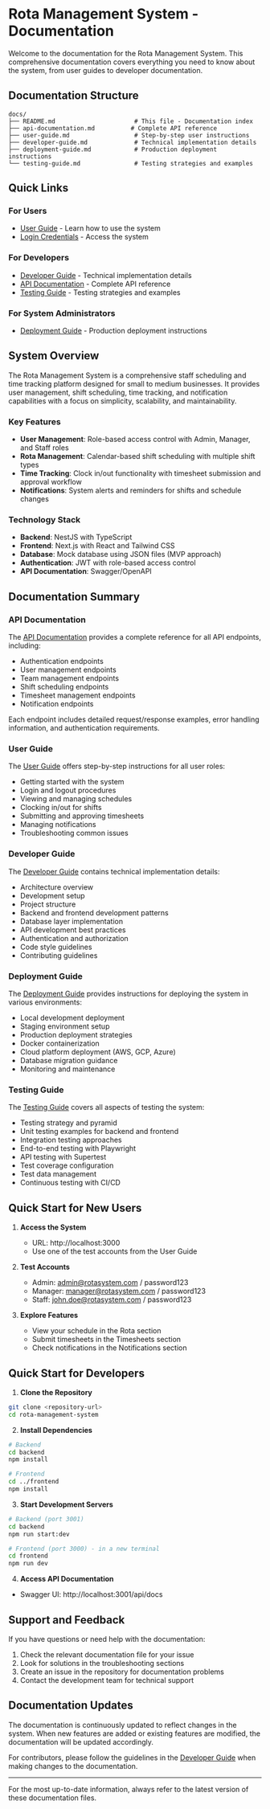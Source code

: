 # Rota Management System - Documentation

Welcome to the documentation for the Rota Management System. This comprehensive documentation covers everything you need to know about the system, from user guides to developer documentation.

## Documentation Structure

```
docs/
├── README.md                      # This file - Documentation index
├── api-documentation.md          # Complete API reference
├── user-guide.md                  # Step-by-step user instructions
├── developer-guide.md             # Technical implementation details
├── deployment-guide.md            # Production deployment instructions
└── testing-guide.md               # Testing strategies and examples
```

## Quick Links

### For Users
- [User Guide](./user-guide.md) - Learn how to use the system
- [Login Credentials](./user-guide.md#getting-started) - Access the system

### For Developers
- [Developer Guide](./developer-guide.md) - Technical implementation details
- [API Documentation](./api-documentation.md) - Complete API reference
- [Testing Guide](./testing-guide.md) - Testing strategies and examples

### For System Administrators
- [Deployment Guide](./deployment-guide.md) - Production deployment instructions

## System Overview

The Rota Management System is a comprehensive staff scheduling and time tracking platform designed for small to medium businesses. It provides user management, shift scheduling, time tracking, and notification capabilities with a focus on simplicity, scalability, and maintainability.

### Key Features

- **User Management**: Role-based access control with Admin, Manager, and Staff roles
- **Rota Management**: Calendar-based shift scheduling with multiple shift types
- **Time Tracking**: Clock in/out functionality with timesheet submission and approval workflow
- **Notifications**: System alerts and reminders for shifts and schedule changes

### Technology Stack

- **Backend**: NestJS with TypeScript
- **Frontend**: Next.js with React and Tailwind CSS
- **Database**: Mock database using JSON files (MVP approach)
- **Authentication**: JWT with role-based access control
- **API Documentation**: Swagger/OpenAPI

## Documentation Summary

### API Documentation
The [API Documentation](./api-documentation.md) provides a complete reference for all API endpoints, including:
- Authentication endpoints
- User management endpoints
- Team management endpoints
- Shift scheduling endpoints
- Timesheet management endpoints
- Notification endpoints

Each endpoint includes detailed request/response examples, error handling information, and authentication requirements.

### User Guide
The [User Guide](./user-guide.md) offers step-by-step instructions for all user roles:
- Getting started with the system
- Login and logout procedures
- Viewing and managing schedules
- Clocking in/out for shifts
- Submitting and approving timesheets
- Managing notifications
- Troubleshooting common issues

### Developer Guide
The [Developer Guide](./developer-guide.md) contains technical implementation details:
- Architecture overview
- Development setup
- Project structure
- Backend and frontend development patterns
- Database layer implementation
- API development best practices
- Authentication and authorization
- Code style guidelines
- Contributing guidelines

### Deployment Guide
The [Deployment Guide](./deployment-guide.md) provides instructions for deploying the system in various environments:
- Local development deployment
- Staging environment setup
- Production deployment strategies
- Docker containerization
- Cloud platform deployment (AWS, GCP, Azure)
- Database migration guidance
- Monitoring and maintenance

### Testing Guide
The [Testing Guide](./testing-guide.md) covers all aspects of testing the system:
- Testing strategy and pyramid
- Unit testing examples for backend and frontend
- Integration testing approaches
- End-to-end testing with Playwright
- API testing with Supertest
- Test coverage configuration
- Test data management
- Continuous testing with CI/CD

## Quick Start for New Users

1. **Access the System**
   - URL: http://localhost:3000
   - Use one of the test accounts from the User Guide

2. **Test Accounts**
   - Admin: admin@rotasystem.com / password123
   - Manager: manager@rotasystem.com / password123
   - Staff: john.doe@rotasystem.com / password123

3. **Explore Features**
   - View your schedule in the Rota section
   - Submit timesheets in the Timesheets section
   - Check notifications in the Notifications section

## Quick Start for Developers

1. **Clone the Repository**
```bash
git clone <repository-url>
cd rota-management-system
```

2. **Install Dependencies**
```bash
# Backend
cd backend
npm install

# Frontend
cd ../frontend
npm install
```

3. **Start Development Servers**
```bash
# Backend (port 3001)
cd backend
npm run start:dev

# Frontend (port 3000) - in a new terminal
cd frontend
npm run dev
```

4. **Access API Documentation**
- Swagger UI: http://localhost:3001/api/docs

## Support and Feedback

If you have questions or need help with the documentation:

1. Check the relevant documentation file for your issue
2. Look for solutions in the troubleshooting sections
3. Create an issue in the repository for documentation problems
4. Contact the development team for technical support

## Documentation Updates

The documentation is continuously updated to reflect changes in the system. When new features are added or existing features are modified, the documentation will be updated accordingly.

For contributors, please follow the guidelines in the [Developer Guide](./developer-guide.md) when making changes to the documentation.

---

For the most up-to-date information, always refer to the latest version of these documentation files.